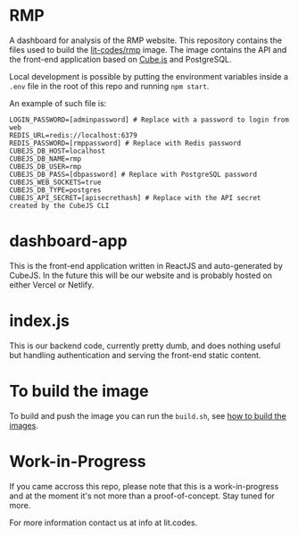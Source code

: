 # RMP

A dashboard for analysis of the RMP website. This repository contains the files
used to build the
[lit-codes/rmp](https://hub.docker.com/repository/docker/litcodes/rmp) image.
The image contains the API and the front-end application based on
[Cube.js](https://cube.dev/) and PostgreSQL.

Local development is possible by putting the environment variables inside a
`.env` file in the root of this repo and running `npm start`. 

An example of such file is:

```
LOGIN_PASSWORD=[adminpassword] # Replace with a password to login from web
REDIS_URL=redis://localhost:6379
REDIS_PASSWORD=[rmppassword] # Replace with Redis password
CUBEJS_DB_HOST=localhost
CUBEJS_DB_NAME=rmp
CUBEJS_DB_USER=rmp
CUBEJS_DB_PASS=[dbpassword] # Replace with PostgreSQL password
CUBEJS_WEB_SOCKETS=true
CUBEJS_DB_TYPE=postgres
CUBEJS_API_SECRET=[apisecrethash] # Replace with the API secret created by the CubeJS CLI
```

# dashboard-app

This is the front-end application written in ReactJS and auto-generated by
CubeJS. In the future this will be our website and is probably hosted on either
Vercel or Netlify.

# index.js

This is our backend code, currently pretty dumb, and does nothing useful but
handling authentication and serving the front-end static content.

# To build the image

To build and push the image you can run the `build.sh`, see [how to build the
images](../README.md#how-to-build-the-images).

# Work-in-Progress

If you came accross this repo, please note that this is a work-in-progress and
at the moment it's not more than a proof-of-concept. Stay tuned for more.

For more information contact us at info at lit.codes.
